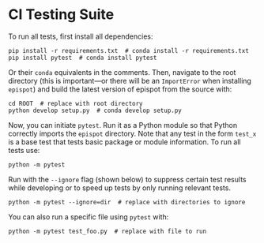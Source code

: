 # CI Testing Suite

To run all tests, first install all dependencies:

```shell
pip install -r requirements.txt  # conda install -r requirements.txt
pip install pytest  # conda install pytest
```

Or their `conda` equivalents in the comments. Then, navigate to the root directory
(this is important—or there will be an `ImportError` when installing `epispot`) and
build the latest version of epispot from the source with:

```shell
cd ROOT  # replace with root directory
python develop setup.py  # conda develop setup.py
```

Now, you can initiate `pytest`. Run it as a Python module so that Python correctly
imports the `epispot` directory. Note that any test in the form `test_x` is a base test
that tests basic package or module information. To run all tests use:

```shell
python -m pytest
```

Run with the `--ignore` flag (shown below) to suppress certain test results while
developing or to speed up tests by only running relevant tests.

```shell
python -m pytest --ignore=dir  # replace with directories to ignore
```

You can also run a specific file using `pytest` with:

```shell
python -m pytest test_foo.py  # replace with file to run
```
